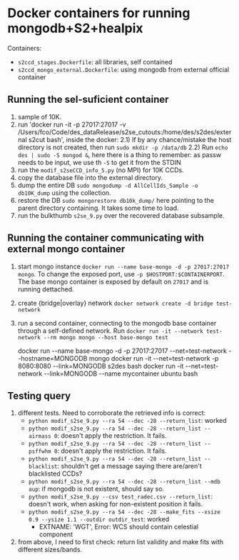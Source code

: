# Docker containers for running mongodb+S2+healpix

Containers:
* `s2ccd_stages.Dockerfile`: all libraries, self contained
* `s2ccd_mongo_external.Dockerfile`: using mongodb from external official container

## Running the sel-suficient container

1) sample of 10K.
2) run 'docker run -it -p 27017:27017 -v /Users/fco/Code/des_dataRelease/s2se_cutouts:/home/des/s2des/external s2cut bash', inside the docker:
2.1) If by any chance/mistake the host directory is not created, then run `sudo mkdir -p /data/db`
2.2) Run `echo des | sudo -S mongod &`, here there is a thing to remember: as passw needs to be input, we use th `-S` to get it from the STDIN
3) run the `modif_s2seCCD_info_5.py` (no MPI) for 10K CCDs.
4) copy the database file into the external directory.
5) dump the entire DB `sudo mongodump -d AllCellIds_Sample -o db10K_dump` using the collection.
6) restore the DB `sudo mongorestore db10k_dump/` here pointing to the parent directory containing. It takes some time to load.
7) run the bulkthumb `s2se_9.py` over the recovered database subsample.

## Running the container communicating with external mongo container

1) start mongo instance `docker run --name base-mongo -d -p 27017:27017 mongo`. To change the exposed port, use `-p $HOSTPORT:$CONTAINERPORT`. The base mongo container is exposed by default on `27017` and is running dettached.
2) create {bridge|overlay} network `docker network create -d bridge test-network`
3) run a second container, connecting to the mongodb base container through a self-defined network. Run `docker run -it --network test-network --rm mongo mongo --host base-mongo test`

    docker run --name base-mongo -d -p 27017:27017 --net=test-network --hostname=MONGODB mongo
    docker run -it --net=test-network -p 8080:8080 --link=MONGODB s2des bash
    docker run -it --net=test-network  --link=MONGODB --name mycontainer ubuntu bash

## Testing  query

1) different tests. Need to corroborate the retrieved info is correct:
    - `python modif_s2se_9.py --ra 54 --dec -28 --return_list`: worked
    - `python modif_s2se_9.py --ra 54 --dec -28 --return_list --airmass 0`: doesn't apply the restriction. It fails.
    - `python modif_s2se_9.py --ra 54 --dec -28 --return_list --psffwhm 0`: doesn't apply the restriction. It fails.
    - `python modif_s2se_9.py --ra 54 --dec -28 --return_list --blacklist`: shouldn't get a message saying there are/aren't blacklisted CCDs?
    - `python modif_s2se_9.py --ra 54 --dec -28 --return_list --mdb aup`: if mongodb is not existent, should say so.
    - `python modif_s2se_9.py --csv test_radec.csv --return_list`: doesn't work, when asking for non-existent position it fails.
    - `python modif_s2se_9.py --ra 54 --dec -28 --make_fits --xsize 0.9 --ysize 1.1 --outdir outdir_test`: worked
        * EXTNAME: 'WGT', Error: WCS should contain celestial component
2) from above, I need to first check: return list validity and make fits with different sizes/bands.
